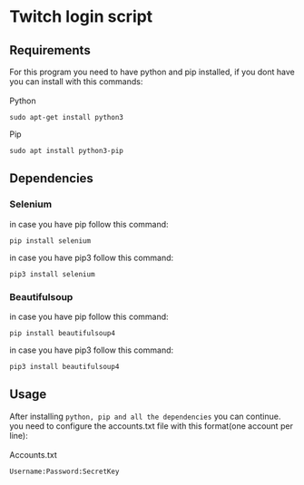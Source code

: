 # Twitch login script
## Requirements
For this program you need to have python and pip installed, if you dont have you can install with this commands:
<br>
<br>
Python
```
sudo apt-get install python3
```
Pip
```
sudo apt install python3-pip
```
## Dependencies
### Selenium
in case you have pip follow this command: 
```
pip install selenium
```
in case you have pip3 follow this command: 
```
pip3 install selenium
```

### Beautifulsoup
in case you have pip follow this command:
```
pip install beautifulsoup4
```
in case you have pip3 follow this command:
```
pip3 install beautifulsoup4
```
## Usage
After installing ```python, pip and all the dependencies``` you can continue.<br>
you need to configure the accounts.txt file with this format(one account per line):<br><br>
Accounts.txt
```python
Username:Password:SecretKey
```

